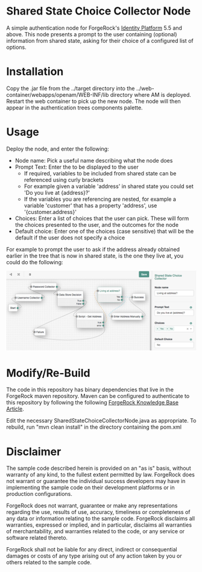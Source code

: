 <!--
 * The contents of this file are subject to the terms of the Common Development and
 * Distribution License (the License). You may not use this file except in compliance with the
 * License.
 *
 * You can obtain a copy of the License at legal/CDDLv1.0.txt. See the License for the
 * specific language governing permission and limitations under the License.
 *
 * When distributing Covered Software, include this CDDL Header Notice in each file and include
 * the License file at legal/CDDLv1.0.txt. If applicable, add the following below the CDDL
 * Header, with the fields enclosed by brackets [] replaced by your own identifying
 * information: "Portions copyright [year] [name of copyright owner]".
 *
 * Copyright 2018 David Adams david.adams@forgerock.com
-->
# Shared State Choice Collector Node

A simple authentication node for ForgeRock's [Identity Platform][forgerock_platform] 5.5 and above. This node presents a prompt to the user containing (optional) information from shared state, asking for their choice of a configured list of options.

# Installation

Copy the .jar file from the ../target directory into the ../web-container/webapps/openam/WEB-INF/lib directory where AM is deployed.  Restart the web container to pick up the new node.  The node will then appear in the authentication trees components palette.

# Usage

Deploy the node, and enter the following:
- Node name: Pick a useful name describing what the node does
- Prompt Text: Enter the to be displayed to the user
    - If required, variables to be included from shared state can be referenced using curly brackets
    - For example given a variable 'address' in shared state you could set 'Do you live at {address}?'
    - If the variables you are referencing are nested, for example a variable 'customer' that has a property 'address', use '{customer.address}'
- Choices: Enter a list of choices that the user can pick. These will form the choices presented to the user, and the outcomes for the node
- Default choice: Enter one of the choices (case sensitive) that will be the default if the user does not specify a choice

For example to prompt the user to ask if the address already obtained earlier in the tree that is now in shared state, is the one they live at, you could do the following:

![ScreenShot](./example.png)

# Modify/Re-Build

The code in this repository has binary dependencies that live in the ForgeRock maven repository. Maven can be configured to authenticate to this repository by following the following [ForgeRock Knowledge Base Article](https://backstage.forgerock.com/knowledge/kb/article/a74096897).

Edit the necessary SharedStateChoiceCollectorNode.java as appropriate. To rebuild, run "mvn clean install" in the directory containing the pom.xml 

# Disclaimer
The sample code described herein is provided on an "as is" basis, without warranty of any kind, to the fullest extent permitted by law. ForgeRock does not warrant or guarantee the individual success developers may have in implementing the sample code on their development platforms or in production configurations.

ForgeRock does not warrant, guarantee or make any representations regarding the use, results of use, accuracy, timeliness or completeness of any data or information relating to the sample code. ForgeRock disclaims all warranties, expressed or implied, and in particular, disclaims all warranties of merchantability, and warranties related to the code, or any service or software related thereto.

ForgeRock shall not be liable for any direct, indirect or consequential damages or costs of any type arising out of any action taken by you or others related to the sample code.

[forgerock_platform]: https://www.forgerock.com/platform/  
